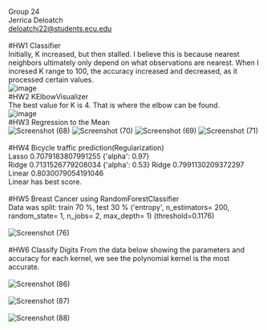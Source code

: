 Group 24 \
Jerrica Deloatch \
deloatchj22@students.ecu.edu \
\
#HW1
Classifier\
Initially, K increased, but then stalled. I believe this is because nearest neighbors ultimately only depend on what observations are nearest. When I incresed K range to 100, the accuracy increased and decreased, as it processed certain values. \
![image](https://user-images.githubusercontent.com/113311736/190349328-acd60667-48b2-4792-9128-c26b90bcad37.png)
\
#HW2
KElbowVisualizer\
The best value for K is 4. That is where the elbow can be found. \
![image](https://user-images.githubusercontent.com/113311736/192155063-a1e1a3f6-186e-4fa4-9406-9644cc61df78.png)
\
#HW3
Regression to the Mean
\
![Screenshot (68)](https://user-images.githubusercontent.com/113311736/194206815-30e64ee5-58f2-4a48-b1e4-263367835ddd.png)
![Screenshot (70)](https://user-images.githubusercontent.com/113311736/194206842-61b37eed-d679-46bf-ae45-bb22b2078206.png)
![Screenshot (69)](https://user-images.githubusercontent.com/113311736/194206850-ad704abe-9138-4231-ba31-0d5b731bc7ce.png)
![Screenshot (71)](https://user-images.githubusercontent.com/113311736/194206868-221fdf89-a3d0-488b-8382-aca372bda29a.png)
\
\
#HW4 Bicycle traffic prediction(Regularization)
\
Lasso
0.7079183807991255
{'alpha': 0.97}
\
Ridge
0.7131526779208034
{'alpha': 0.53}
Ridge
0.7991130209372297
\
Linear
0.8030079054191046
\
Linear has best score.
\
\
#HW5 Breast Cancer using RandomForestClassifier
\
Data was split: train 70 %, test 30 %
('entropy', n_estimators= 200, random_state= 1, n_jobs= 2, max_depth= 1)
(threshold=0.1176)
\
\
![Screenshot (76)](https://user-images.githubusercontent.com/113311736/198091316-8951e0d9-78a1-40aa-9f15-683e9c4a4546.png)
\
\
#HW6 Classify Digits
From the data below showing the parameters and accuracy for each kernel, we see the polynomial kernel is the most accurate.
\
\
![Screenshot (86)](https://user-images.githubusercontent.com/113311736/204107134-9e451073-fa49-4506-b6fb-b88e1148a476.png)
\
\
![Screenshot (87)](https://user-images.githubusercontent.com/113311736/204107155-b8147b0f-3275-402f-a42b-96061842e034.png)
\
\
![Screenshot (88)](https://user-images.githubusercontent.com/113311736/204107197-056439d9-ea20-4fbb-aae4-f7dbd5718b27.png)
